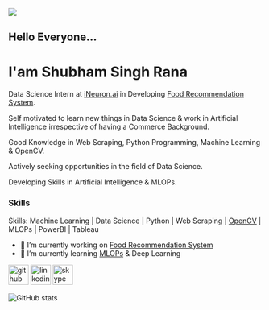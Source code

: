 ![](https://media2.giphy.com/media/7c8QeB0VMddFOuu4iR/giphy.gif?cid=ecf05e47moacnihxnkdk6n5c4u4c5re9p5gehrjne0e6kvsn&rid=giphy.gif&ct=g)
## Hello Everyone...

# I'am Shubham Singh Rana

Data Science Intern at [iNeuron.ai](https://ineuron.ai/home) in Developing [Food Recommendation System](https://github.com/ssr-1998/iNeuron_Food_Recommendation_Project_All_Files).

Self motivated to learn new things in Data Science & work in Artificial Intelligence irrespective of having a Commerce Background.

Good Knowledge in Web Scraping, Python Programming, Machine Learning & OpenCV.

Actively seeking opportunities in the field of Data Science.

Developing Skills in Artificial Intelligence & MLOPs.

### Skills

Skills: Machine Learning | Data Science | Python | Web Scraping | [OpenCV](https://github.com/ssr-1998/OpenCV) | MLOPs | PowerBI | Tableau

- 🔭 I’m currently working on [Food Recommendation System](https://github.com/ssr-1998/iNeuron_Food_Recommendation_Project_All_Files)
- 🌱 I’m currently learning [MLOPs](https://github.com/ssr-1998/Wine_Quality_MLOPs) & Deep Learning


[<img src='https://cdn.jsdelivr.net/npm/simple-icons@3.0.1/icons/github.svg' alt='github' height='40'>](https://github.com/ssr-1998)  [<img src='https://image.flaticon.com/icons/png/512/174/174857.png' alt='linkedin' height='40'>](https://www.linkedin.com/in/linkedin.com/in/shubham-singh-rana-225744138/)  [<img src='https://image.flaticon.com/icons/png/512/187/187190.png' alt='skype' height='40'>](https://join.skype.com/invite/xlFLd4fGjK2l)  

![GitHub stats](https://github-readme-stats.vercel.app/api?username=ssr-1998&show_icons=true&count_private=true)  
